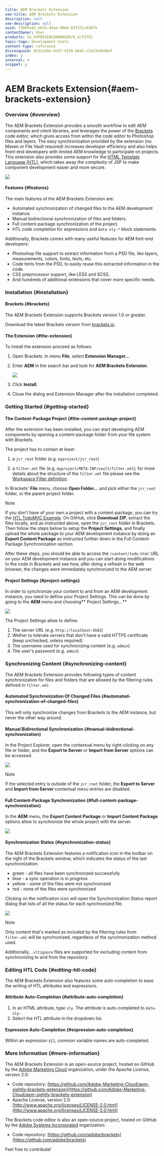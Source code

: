 ```yaml
---
title: AEM Brackets Extension
seo-title: AEM Brackets Extension
description: null
seo-description: null
uuid: 2f0dfa42-eb34-44ae-90eb-b5f321c03b79
contentOwner: User
products: SG_EXPERIENCEMANAGER/6.4/SITES
topic-tags: development-tools
content-type: reference
discoiquuid: 8231a30a-dcb7-4156-bb45-c5a23e5b56ef
index: y
internal: n
snippet: y
---
```


# AEM Brackets Extension{#aem-brackets-extension}

### Overview {#overview}

The AEM Brackets Extension provides a smooth workflow to edit AEM components and client libraries, and leverages the power of the [Brackets](http://brackets.io/) code editor, which gives access from within the code editor to Photoshop files and layers. The easy synchronization provided by the extension (no Maven or File Vault required) increases developer efficiency and also helps front-end developers with limited AEM knowledge to participate on projects. This extension also provides some support for the [HTML Template Language (HTL)](https://helpx.adobe.com/experience-manager/htl/user-guide.html), which takes away the complexity of JSP to make component development easier and more secure.

![](assets/chlimage_1-53.png) 

#### Features {#features}

The main features of the AEM Brackets Extension are:

* Automated synchronization of changed files to the AEM development instance.
* Manual bidirectional synchronization of files and folders.
* Full content-package synchronization of the project.
* HTL code completion for expressions and `data-sly-*` block statements.

Additionally, Brackets comes with many useful features for AEM font-end developers:

* Photoshop file support to extract information from a PSD file, like layers, measurements, colors, fonts, texts, etc.
* Code hints from the PSD, to easily reuse this extracted information in the code.
* CSS preprocessor support, like LESS and SCSS.
* And hundreds of additional extensions that cover more specific needs.

### Installation {#installation}

#### Brackets {#brackets}

The AEM Brackets Extension supports Brackets version 1.0 or greater.

Download the latest Brackets version from [brackets.io](http://brackets.io/).

#### The Extension {#the-extension}

To install the extension proceed as follows:

1. Open Brackets. In menu **File**, select **Extension Manager…**
1. Enter **AEM** in the search bar and look for **AEM Brackets Extension**.

   ![](assets/chlimage_1-54.png)

1. Click **Install**.
1. Close the dialog and Extension Manager after the installation completed.

### Getting Started {#getting-started}

#### The Content-Package Project {#the-content-package-project}

After the extension has been installed, you can start developing AEM components by opening a content-package folder from your file system with Brackets.

The project has to contain at least:

1. a `jcr_root` folder (e.g. `myproject/jcr_root`)

1. a `filter.xml` file (e.g. `myproject/META-INF/vault/filter.xml`); for more details about the structure of the `filter.xml` file please see the [Workspace Filter definition](http://jackrabbit.apache.org/filevault/filter.html).

In Brackets' **File** menu, choose **Open Folder…** and pick either the `jcr_root` folder, or the parent project folder.

>[!NOTE]
>
>If you don't have of your own a project with a content-package, you can try the [HTL TodoMVC Example](https://github.com/Adobe-Marketing-Cloud/aem-sightly-sample-todomvc). On GitHub, click **Download ZIP**, extract the files locally, and as instructed above, open the `jcr_root` folder in Brackets. Then follow the steps below to setup the **Project Settings**, and finally upload the whole package to your AEM development instance by doing an **Export Content Package** as instructed further down in the Full Content-Package Synchronization section.
>
>After these steps, you should be able to access the `/content/todo.html` URL on your AEM development instance and you can start doing modifications to the code in Brackets and see how, after doing a refresh in the web browser, the changes were immediately synchronized to the AEM server.

#### Project Settings {#project-settings}

In order to synchronize your content to and from an AEM development instance, you need to define your Project Settings. This can be done by going to the **AEM** menu and choosing** Project Settings…**

![](assets/chlimage_1-55.png)

The Project Settings allow to define:

1. The server URL (e.g. `http://localhost:4502`)
1. Wether to tolerate servers that don't have a valid HTTPS certificate (keep unchecked, unless required)
1. The username used for synchronizing content (e.g. `admin`)
1. The user's password (e.g. `admin`)

### Synchronizing Content {#synchronizing-content}

The AEM Brackets Extension provides following types of content synchronization for files and folders that are allowed by the filtering rules defined in `filter.xml`:

#### Automated Synchronization Of Changed Files {#automated-synchronization-of-changed-files}

This will only synchronize changes from Brackets to the AEM instance, but never the other way around.

#### Manual Bidirectional Synchronization {#manual-bidirectional-synchronization}

In the Project Explorer, open the contextual menu by right-clicking on any file or folder, and the **Export to Server** or **Import from Server** options can be accessed.

![](assets/chlimage_1-56.png)

>[!NOTE]
>
>If the selected entry is outside of the `jcr_root` folder, the **Export to Server** and **Import from Server** contextual menu entries are disabled.

#### Full Content-Package Synchronization {#full-content-package-synchronization}

In the **AEM** menu, the **Export Content Package** or **Import Content Package** options allow to synchronize the whole project with the server.

![](assets/chlimage_1-57.png) 

#### Synchronization Status {#synchronization-status}

The AEM Brackets Extension features a notification icon in the toolbar on the right of the Brackets window, which indicates the status of the last synchronization:

* green - all files have been synchronized successfully
* blue - a sync operation is in progress
* yellow - some of the files were not synchronized
* red - none of the files were synchronized

Clicking on the notification icon will open the Synchronization Status report dialog that lists of all the status for each synchronized file.

![](assets/chlimage_1-58.png)

>[!NOTE]
>
>Only content that's marked as included by the filtering rules from `filter.xml` will be synchronized, regardless of the synchronization method used.
>
>Additionally, `.vltignore` files are supported for excluding content from synchronizing to and from the repository.

### Editing HTL Code {#editing-htl-code}

The AEM Brackets Extension also features some auto-completion to ease the writing of HTL attributes and expressions.

#### Attribute Auto-Completion {#attribute-auto-completion}

1. In an HTML attribute, type `sly`. The attribute is auto-completed to `data-sly-`.
1. Select the HTL attribute in the dropdown list.

#### Expression Auto-Completion {#expression-auto-completion}

Within an expression `${}`, common variable names are auto-completed.

### More Information {#more-information}

The AEM Brackets Extension is an open-source project, hosted on GitHub by the [Adobe Marketing Cloud](https://github.com/Adobe-Marketing-Cloud) organization, under the Apache License, version 2.0:

* Code repository: [https://github.com/Adobe-Marketing-Cloud/aem-sightly-brackets-extension](https://github.com/Adobe-Marketing-Cloud/aem-sightly-brackets-extension)
* Apache License, version 2.0: [http://www.apache.org/licenses/LICENSE-2.0.html](http://www.apache.org/licenses/LICENSE-2.0.html)

The Brackets code editor is also an open-source project, hosted on GitHub by the [Adobe Systems Incorporated](https://github.com/adobe) organization:

* Code repository: [https://github.com/adobe/brackets](https://github.com/adobe/brackets)

Feel free to contribute!
